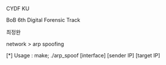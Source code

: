 CYDF KU 

BoB 6th Digital Forensic Track

최정완

network > arp spoofing 

[*] Usage : make; ./arp_spoof [interface] [sender IP] [target IP]


